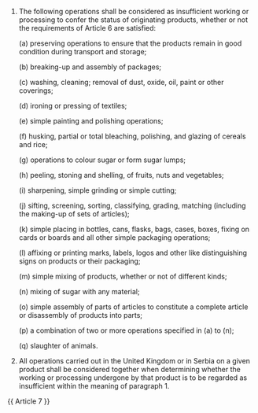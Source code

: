 1. The following operations shall be considered as insufficient working or processing to confer the status of originating products, whether or not the requirements of Article 6 are satisfied:

    (a) preserving operations to ensure that the products remain in good condition during transport and storage;

    (b) breaking-up and assembly of packages;

    (c) washing, cleaning; removal of dust, oxide, oil, paint or other coverings;

    (d) ironing or pressing of textiles;

    (e) simple painting and polishing operations;

    (f) husking, partial or total bleaching, polishing, and glazing of cereals and rice;

    (g) operations to colour sugar or form sugar lumps;

    (h) peeling, stoning and shelling, of fruits, nuts and vegetables;

    (i) sharpening, simple grinding or simple cutting;

    (j) sifting, screening, sorting, classifying, grading, matching (including the making-up of sets of articles);

    (k) simple placing in bottles, cans, flasks, bags, cases, boxes, fixing on cards or boards and all other simple packaging operations;

    (l) affixing or printing marks, labels, logos and other like distinguishing signs on products or their packaging;

    (m) simple mixing of products, whether or not of different kinds;

    (n) mixing of sugar with any material; 

    (o) simple assembly of parts of articles to constitute a complete article or disassembly of products into parts;

    (p) a combination of two or more operations specified in (a) to (n);

    (q) slaughter of animals.

2. All operations carried out in the United Kingdom or in Serbia on a given product shall be considered together when determining whether the working or processing undergone by that product is to be regarded as insufficient within the meaning of paragraph 1.

{{ Article 7 }}
